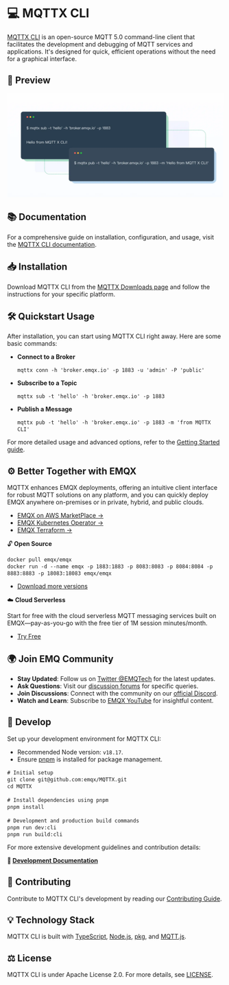 # 💻 MQTTX CLI

[MQTTX CLI](https://mqttx.app/cli) is an open-source MQTT 5.0 command-line client that facilitates the development and debugging of MQTT services and applications. It's designed for quick, efficient operations without the need for a graphical interface.

## 📸 Preview

![mqttx-preview](https://raw.githubusercontent.com/emqx/MQTTX/main/assets/mqttx-cli-preview.png)

## 📚 Documentation

For a comprehensive guide on installation, configuration, and usage, visit the [MQTTX CLI documentation](https://mqttx.app/docs/cli).

## 📥 Installation

Download MQTTX CLI from the [MQTTX Downloads page](https://mqttx.app/downloads) and follow the instructions for your specific platform.

## 🛠️ Quickstart Usage

After installation, you can start using MQTTX CLI right away. Here are some basic commands:

- **Connect to a Broker**

  ```shell
  mqttx conn -h 'broker.emqx.io' -p 1883 -u 'admin' -P 'public'
  ```

- **Subscribe to a Topic**

  ```shell
  mqttx sub -t 'hello' -h 'broker.emqx.io' -p 1883
  ```

- **Publish a Message**

  ```shell
  mqttx pub -t 'hello' -h 'broker.emqx.io' -p 1883 -m 'from MQTTX CLI'
  ```

For more detailed usage and advanced options, refer to the [Getting Started guide](https://mqttx.app/docs/cli/get-started).

## ⚙️ Better Together with EMQX

MQTTX enhances EMQX deployments, offering an intuitive client interface for robust MQTT solutions on any platform, and you can quickly deploy EMQX anywhere on-premises or in private, hybrid, and public clouds.

- [EMQX on AWS MarketPlace →](https://aws.amazon.com/marketplace/pp/prodview-cwa2e6xbrwtzi)
- [EMQX Kubernetes Operator →](https://www.emqx.com/en/emqx-kubernetes-operator)
- [EMQX Terraform →](https://www.emqx.com/en/emqx-terraform)

🔓 **Open Source**

```shell
docker pull emqx/emqx
docker run -d --name emqx -p 1883:1883 -p 8083:8083 -p 8084:8084 -p 8883:8883 -p 18083:18083 emqx/emqx
```

- [Download more versions](https://www.emqx.io/downloads)

☁️ **Cloud Serverless**

Start for free with the cloud serverless MQTT messaging services built on EMQX—pay-as-you-go with the free tier of 1M session minutes/month.

- [Try Free](https://www.emqx.com/en/cloud/serverless-mqtt)

## 🌍 Join EMQ Community

- **Stay Updated**: Follow us on [Twitter @EMQTech](https://twitter.com/EMQTech) for the latest updates.
- **Ask Questions**: Visit our [discussion forums](https://github.com/emqx/emqx/discussions) for specific queries.
- **Join Discussions**: Connect with the community on our [official Discord](https://discord.gg/xYGf3fQnES).
- **Watch and Learn**: Subscribe to [EMQX YouTube](https://www.youtube.com/channel/UC5FjR77ErAxvZENEWzQaO5Q) for insightful content.

## 🔨 Develop

Set up your development environment for MQTTX CLI:

- Recommended Node version: `v18.17`.
- Ensure [pnpm](https://pnpm.io/) is installed for package management.

```shell
# Initial setup
git clone git@github.com:emqx/MQTTX.git
cd MQTTX

# Install dependencies using pnpm
pnpm install

# Development and production build commands
pnpm run dev:cli
pnpm run build:cli
```

For more extensive development guidelines and contribution details:

**📄 [Development Documentation](https://github.com/emqx/MQTTX/blob/main/.github/CONTRIBUTING.md)**

## 🤝 Contributing

Contribute to MQTTX CLI's development by reading our [Contributing Guide](https://github.com/emqx/MQTTX/blob/main/.github/CONTRIBUTING.md).

## 💡 Technology Stack

MQTTX CLI is built with [TypeScript](https://www.typescriptlang.org/), [Node.js](https://nodejs.org/en/), [pkg](https://github.com/vercel/pkg), and [MQTT.js](https://github.com/mqttjs/MQTT.js).

## ⚖️ License

MQTTX CLI is under Apache License 2.0. For more details, see [LICENSE](https://github.com/emqx/MQTTX/blob/main/LICENSE).
